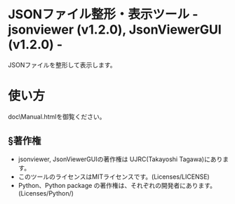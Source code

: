 # JSONファイル整形・表示ツール - jsonviewer (v1.2.0), JsonViewerGUI (v1.2.0) - #

JSONファイルを整形して表示します。

# 使い方

doc\Manual.htmlを御覧ください。

## §著作権

* jsonviewer, JsonViewerGUIの著作権は UJRC(Takayoshi Tagawa)にあります。
* このツールのライセンスはMITライセンスです。(Licenses/LICENSE)
* Python、Python package の著作権は、それぞれの開発者にあります。(Licenses/Python/)
